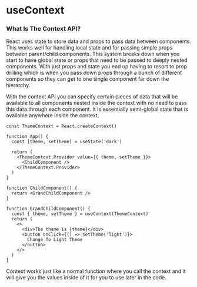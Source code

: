 # useContext

### What Is The Context API? <a id="what-is-the-context-api"></a>

React uses state to store data and props to pass data between components. This works well for handling local state and for passing simple props between parent/child components. This system breaks down when you start to have global state or props that need to be passed to deeply nested components. With just props and state you end up having to resort to prop drilling which is when you pass down props through a bunch of different components so they can get to one single component far down the hierarchy.

With the context API you can specify certain pieces of data that will be available to all components nested inside the context with no need to pass this data through each component. It is essentially semi-global state that is available anywhere inside the context.

```text
const ThemeContext = React.createContext()

function App() {
  const [theme, setTheme] = useState('dark')

  return (
    <ThemeContext.Provider value={{ theme, setTheme }}>
      <ChildComponent />
    </ThemeContext.Provider>
  )
}
```

```text
function ChildComponent() {
  return <GrandChildComponent />
}
```

```text
function GrandChildComponent() {
  const { theme, setTheme } = useContext(ThemeContext)
  return (
    <>
      <div>The theme is {theme}</div>
      <button onClick={() => setTheme('light')}>
        Change To Light Theme
      </button>
    </>
  )
}
```

Context works just like a normal function where you call the context and it will give you the values inside of it for you to use later in the code.

